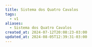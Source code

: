 ```yaml
---
title: Sistema dos Quatro Cavalos
tags:
  - v1
aliases:
  - Sistema dos Quatro Cavalos
created_at: 2024-07-12T20:08:23-03:00
updated_at: 2024-08-05T12:39:31-03:00
---
```

